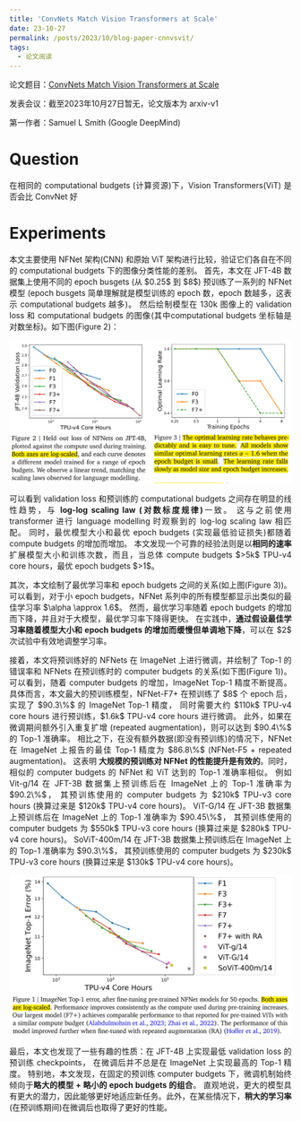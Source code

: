 ```yaml
---
title: 'ConvNets Match Vision Transformers at Scale'
date: 23-10-27
permalink: /posts/2023/10/blog-paper-cnnvsvit/
tags:
  - 论文阅读
---
```


<p style="text-align:justify; text-justify:inter-ideograph;"> 论文题目：<a href="https://arxiv.org/abs/2310.16764" target="_blank" title="CNN vs ViT">ConvNets Match Vision Transformers at Scale</a></p>

<p style="text-align:justify; text-justify:inter-ideograph;">发表会议：截至2023年10月27日暂无，论文版本为 arxiv-v1</p>

第一作者：Samuel L Smith (Google DeepMind)

Question
===

<p style="text-align:justify; text-justify:inter-ideograph;">在相同的 computational budgets (计算资源)下，Vision Transformers(ViT) 是否会比 ConvNet 好</p>

Experiments
===

<p style="text-align:justify; text-justify:inter-ideograph;">本文主要使用 NFNet 架构(CNN) 和原始 ViT 架构进行比较，验证它们各自在不同的 computational budgets 下的图像分类性能的差别。
首先，本文在 JFT-4B 数据集上使用不同的 epoch busgets (从 $0.25$ 到 $8$) 预训练了一系列的 NFNet 模型
(epoch busgets 简单理解就是模型训练的 epoch 数，epoch 数越多，这表示 computational budgets 越多)。
然后绘制模型在 130k 图像上的 validation loss 和 computational budgets 的图像(其中computational budgets 坐标轴是对数坐标)。如下图(Figure 2)：</p>

![validation loss](/images/paper_CNNvsViT_validation_loss.png)

<p style="text-align:justify; text-justify:inter-ideograph;">可以看到 validation loss 和预训练的 computational budgets 之间存在明显的线性趋势，与 <b>log-log scaling law (对数标度规律)</b>一致。
这与之前使用 transformer 进行 language modelling 时观察到的 log-log scaling law 相匹配。
同时，最优模型大小和最优 epoch budgets (实现最低验证损失)都随着 compute budgets 的增加而增加。
本文发现一个可靠的经验法则是以<b>相同的速率</b>扩展模型大小和训练次数，而且，当总体 compute budgets $>5k$ TPU-v4 core hours，最优 epoch budgets $>1$。</p>

<p style="text-align:justify; text-justify:inter-ideograph;">其次，本文绘制了最优学习率和 epoch budgets 之间的关系(如上图(Figure 3))。
可以看到，对于小 epoch budgets，NFNet 系列中的所有模型都显示出类似的最佳学习率 $\alpha \approx 1.6$。
然而，最优学习率随着 epoch budgets 的增加而下降，并且对于大模型，最优学习率下降得更快。
在实践中，<b>通过假设最佳学习率随着模型大小和 epoch budgets 的增加而缓慢但单调地下降</b>，可以在 $2$ 次试验中有效地调整学习率。</p>

<p style="text-align:justify; text-justify:inter-ideograph;">接着，本文将预训练好的 NFNets 在 ImageNet 上进行微调，并绘制了 Top-1 的错误率和 NFNets 在预训练时的 computer budgets 的关系(如下图(Figure 1))。
可以看到，随着 computer budgets 的增加，ImageNet Top-1 精度不断提高。
具体而言，本文最大的预训练模型，NFNet-F7+ 在预训练了 $8$ 个 epoch 后，实现了 $90.3\%$ 的 ImageNet Top-1 精度，
同时需要大约 $110k$ TPU-v4 core hours 进行预训练，$1.6k$ TPU-v4 core hours 进行微调。
此外，如果在微调期间额外引入重复扩增 (repeated augmentation)，则可以达到 $90.4\%$ 的 Top-1 准确率。
相比之下，在没有额外数据(即没有预训练)的情况下，NFNet 在 ImageNet 上报告的最佳 Top-1 精度为 $86.8\%$ (NFNet-F5 + repeated augmentation)。
这表明 <b>大规模的预训练对 NFNet 的性能提升是有效的</b>。同时，相似的 computer budgets 的 NFNet 和 ViT 达到的 Top-1 准确率相似。
例如 Vit-g/14 在 JFT-3B 数据集上预训练后在 ImageNet 上的 Top-1 准确率为 $90.2\%$，
其预训练使用的 computer budgets 为 $210k$ TPU-v3 core hours (换算过来是 $120k$ TPU-v4 core hours)。
ViT-G/14 在 JFT-3B 数据集上预训练后在 ImageNet 上的 Top-1 准确率为 $90.45\%$，
其预训练使用的 computer budgets 为 $550k$ TPU-v3 core hours (换算过来是 $280k$ TPU-v4 core hours)。
SoViT-400m/14 在 JFT-3B 数据集上预训练后在 ImageNet 上的 Top-1 准确率为 $90.3\%$，
其预训练使用的 computer budgets 为 $230k$ TPU-v3 core hours (换算过来是 $130k$ TPU-v4 core hours)。</p>

![fine tuning](/images/paper_CNNvsVit_finetuning.png)

<p style="text-align:justify; text-justify:inter-ideograph;">最后，本文也发现了一些有趣的性质：在 JFT-4B 上实现最低 validation loss 的预训练 checkpoints，
在微调后并不总是在 ImageNet 上实现最高的 Top-1 精度。
特别地，本文发现，在固定的预训练 computer budgets 下，微调机制始终倾向于<b>略大的模型 + 略小的 epoch budgets 的组合</b>。
直观地说，更大的模型具有更大的潜力，因此能够更好地适应新任务。此外，在某些情况下，<b>稍大的学习率</b>(在预训练期间)在微调后也取得了更好的性能。</p>
